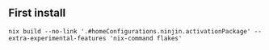 ## First install
```
nix build --no-link '.#homeConfigurations.ninjin.activationPackage' --extra-experimental-features 'nix-command flakes' 
```

